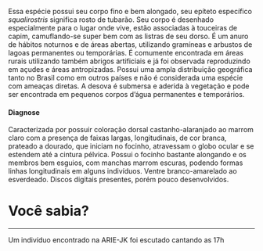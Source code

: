 ﻿Essa espécie possui seu corpo fino e bem alongado, seu <glossario>epíteto específico</glossario> *squalirostris* significa rosto de tubarão. Seu corpo é desenhado especialmente para o lugar onde vive, estão associadas à touceiras de capim, camuflando-se super bem com as listras de seu dorso. É um anuro de hábitos noturnos e de áreas abertas, utilizando gramíneas e arbustos de lagoas permanentes ou temporárias. É comumente encontrada em áreas rurais utilizando também abrigos artificiais e já foi observada reproduzindo em açudes e áreas antropizadas.
Possui uma ampla distribuição geográfica tanto no Brasil como em outros países e não é considerada uma espécie com ameaças diretas. A desova é submersa e aderida à vegetação e pode ser encontrada em pequenos corpos d’água permanentes e temporários.
#### Diagnose
Caracterizada por possuir coloração dorsal castanho-alaranjado ao marrom claro com a presença de faixas largas, longitudinais, de cor branca, prateado a dourado, que iniciam no focinho, atravessam o globo ocular e se estendem até a cintura pélvica. Possui o focinho bastante alongando e os membros bem esguios, com manchas marrom escuras, podendo formas linhas longitudinais em alguns indivíduos. Ventre branco-amarelado ao esverdeado. Discos digitais presentes, porém pouco desenvolvidos.
<div class="col-lg-12">
  <div class="jumbotron">
    <h1 class="display-4">Você sabia?</h1>
    <hr class="my-4">
    <p><p>Um indivíduo encontrado na ARIE-JK foi escutado cantando as 17h</p></p>
  </div>
</div>

